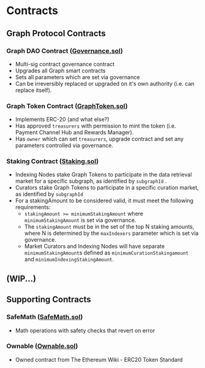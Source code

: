 # Contracts

## Graph Protocol Contracts
### Graph DAO Contract ([Governance.sol](./Governance.sol))
- Multi-sig contract governance contract
- Upgrades all Graph smart contracts
- Sets all parameters which are set via governance
- Can be irreversibly replaced or upgraded on it's own authority (i.e. can replace itself).

### Graph Token Contract ([GraphToken.sol](./GraphToken.sol))
- Implements ERC-20 (and what else?)
- Has approved `treasurers` with permission to mint the token (i.e. Payment Channel Hub and Rewards Manager).
- Has `owner` which can set `treasurers`, upgrade contract and set any parameters controlled via governance.

### Staking Contract ([Staking.sol](./Staking.sol))
- Indexing Nodes stake Graph Tokens to participate in the data retrieval market for a specific subgraph, as identified by `subgraphId` .
- Curators stake Graph Tokens to participate in a specific curation market, as identified by `subgraphId`
- For a stakingAmount to be considered valid, it must meet the following requirements:
    - `stakingAmount >= minimumStakingAmount` where `minimumStakingAmount` is set via governance.
    - The `stakingAmount` must be in the set of the top N staking amounts, where N is determined by the `maxIndexers` parameter which is set via governance.
    - Market Curators and Indexing Nodes will have separate `minimumStakingAmount`s defined as `minimumCurationStakingamount` and `minimumIndexingStakingAmount`.

## (WIP...)

## Supporting Contracts
### SafeMath ([SafeMath.sol](./SafeMath.sol))
- Math operations with safety checks that revert on error

### Ownable ([Ownable.sol](./Ownable.sol))
- Owned contract from The Ethereum Wiki - ERC20 Token Standard

